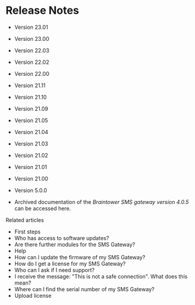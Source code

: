 # Release Notes

  * Version 23.01

  * Version 23.00

  * Version 22.03

  * Version 22.02

  * Version 22.00

  * Version 21.11

  * Version 21.10

  * Version 21.09

  * Version 21.05

  * Version 21.04

  * Version 21.03

  * Version 21.02

  * Version 21.01

  * Version 21.00

  * Version 5.0.0

  * Archived documentation of the _Braintower SMS gateway version 4.0.5_ can be accessed here.

Related articles

  * First steps 
  * Who has access to software updates?
  * Are there further modules for the SMS Gateway?
  * Help
  * How can I update the firmware of my SMS Gateway?
  * How do I get a license for my SMS Gateway?
  * Who can I ask if I need support?
  * I receive the message: "This is not a safe connection". What does this mean?
  * Where can I find the serial number of my SMS Gateway?
  * Upload license

